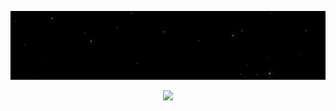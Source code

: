<p align="center">
  <img src="https://github.com/ulugbekivich/ulugbekivich/blob/main/github.gif" alt="Hi, I'm Shaydullayev 👋">
</p>

<p align="center" >
  <a href="https://github.com/ulugbekivich/github-readme-stats"> 
      <img  src="dfdf"/>
  </a>
</p>